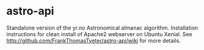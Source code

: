 # astro-api
Standalone version of the yr.no Astronomical almanac algorithm. Installation instructions for clean install of Apache2 webserver on Ubuntu Xenial. See http://github.com/FrankThomasTveter/astro-api/wiki for more details.
